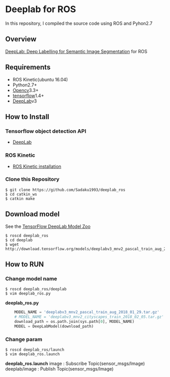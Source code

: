 # Deeplab for ROS
In this repository, I compiled the source code using ROS and Pyhon2.7

## Overview
[DeepLab: Deep Labelling for Semantic Image Segmentation](https://github.com/tensorflow/models/tree/master/research/deeplab) for ROS

## Requirements
- ROS Kinetic(ubuntu 16.04)
- Python2.7+
- [Opencv](https://opencv.org/)3.3+
- [tensorflow](https://www.tensorflow.org/install/)1.4+
- [DeepLab](https://github.com/tensorflow/models/tree/master/research/deeplab)v3

## How to Install
### Tensorflow object detection API
- [DeepLab](https://github.com/tensorflow/models/blob/master/research/deeplab/g3doc/installation.md)
### ROS Kinetic
- [ROS Kinetic installation](http://wiki.ros.org/ja/kinetic/Installation/Ubuntu)
### Clone this Repository
```
$ git clone https://github.com/Sadaku1993/deeplab_ros
$ cd catkin_ws
$ catkin make
```

## Download model
See the [TensorFlow DeepLab Model Zoo](https://github.com/tensorflow/models/blob/master/research/deeplab/g3doc/model_zoo.md)
```
$ roscd deeplab_ros
$ cd deeplab
$ wget http://download.tensorflow.org/models/deeplabv3_mnv2_pascal_train_aug_2018_01_29.tar.gz 
```

## How to RUN
### Change model name
```
$ roscd deeplab_ros/deeplab
$ vim deeplab_ros.py
```
**deeplab_ros.py**
```python
    MODEL_NAME = 'deeplabv3_mnv2_pascal_train_aug_2018_01_29.tar.gz'
    # MODEL_NAME = 'deeplabv3_mnv2_cityscapes_train_2018_02_05.tar.gz'
    download_path = os.path.join(sys.path[0], MODEL_NAME)
    MODEL = DeepLabModel(download_path)
```

### Change param
```
$ roscd deeplab_ros/launch
$ vim deeplab_ros.launch
```
**deeplab_ros.launch**
image : Subscribe Topic(sensor_msgs/Image)
deeplab/image : Publish Topic(sensor_msgs/Image)
